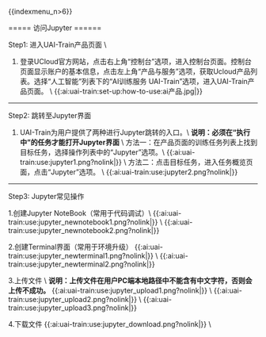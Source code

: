 {{indexmenu_n>6}}


===== 访问Jupyter ======

Step1: 进入UAI-Train产品页面 \\

1. 登录UCloud官方网站，点击右上角“控制台”选项，进入控制台页面。控制台页面显示账户的基本信息，点击左上角“产品与服务”选项，获取Ucloud产品列表。选择“人工智能”列表下的“AI训练服务 UAI-Train”选项，进入UAI-Train产品页面。 \\
{{:ai:uai-train:set-up:how-to-use:ai产品.jpg|}}

----

Step2: 跳转至Jupyter界面 

1. UAI-Train为用户提供了两种进行Jupyter跳转的入口。\\
**说明：必须在“执行中”的任务才能打开Jupyter界面** \\
方法一：在产品页面的训练任务列表上找到目标任务，选择操作列表中的“Jupyter”选项。\\
{{:ai:uai-train:use:jupyter1.png?nolink|}} \\
方法二：点击目标任务，进入任务概览页面，点击“Jupyter”选项。 \\
{{:ai:uai-train:use:jupyter2.png?nolink|}}

----

Step3: Jupyter常见操作 

1.创建Jupyter NoteBook（常用于代码调试）\\
{{:ai:uai-train:use:jupyter_newnotebook1.png?nolink|}} \\
{{:ai:uai-train:use:jupyter_newnotebook2.png?nolink|}}

2.创建Terminal界面（常用于环境升级）
{{:ai:uai-train:use:jupyter_newterminal1.png?nolink|}} \\
{{:ai:uai-train:use:jupyter_newterminal2.png?nolink|}}

3.上传文件 \\
**说明：上传文件在用户PC端本地路径中不能含有中文字符，否则会上传不成功。**
{{:ai:uai-train:use:jupyter_upload1.png?nolink|}} \\
{{:ai:uai-train:use:jupyter_upload2.png?nolink|}} \\
{{:ai:uai-train:use:jupyter_upload3.png?nolink|}}

4.下载文件
{{:ai:uai-train:use:jupyter_download.png?nolink|}} \\
